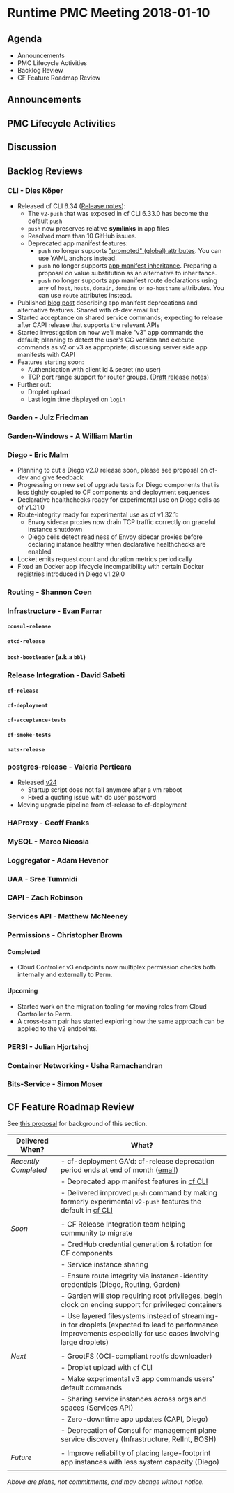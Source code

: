 # Runtime PMC Meeting 2018-01-10

## Agenda

* Announcements
* PMC Lifecycle Activities
* Backlog Review
* CF Feature Roadmap Review


## Announcements


## PMC Lifecycle Activities


## Discussion


## Backlog Reviews

### CLI - Dies Köper
- Released cf CLI 6.34 ([Release notes](https://github.com/cloudfoundry/cli/releases/tag/v6.34.0)):
  - The `v2-push` that was exposed in cf CLI 6.33.0 has become the default `push`
  - `push` now preserves relative **symlinks** in app files
  - Resolved more than 10 GitHub issues.
  - Deprecated app manifest features:
    - `push` no longer supports ["promoted" (global) attributes](http://docs.cloudfoundry.org/devguide/deploy-apps/manifest.html#minimize-duplication). You can use YAML anchors instead.
    - `push` no longer supports [app manifest inheritance](http://docs.cloudfoundry.org/devguide/deploy-apps/manifest.html#multi-manifests). Preparing a proposal on value substitution as an alternative to inheritance.
    - `push` no longer supports app manifest route declarations using any of `host`, `hosts`, `domain`, `domains` or `no-hostname` attributes. You can use `route` attributes instead.
- Published [blog post](https://www.cloudfoundry.org/blog/coming-changes-app-manifest-simplification/) describing app manifest deprecations and alternative features. Shared with cf-dev email list.  
- Started acceptance on shared service commands; expecting to release after CAPI release that supports the relevant APIs
- Started investigation on how we'll make "v3" app commands the default; planning to detect the user's CC version and execute commands as v2 or v3 as appropriate; discussing server side app manifests with CAPI
- Features starting soon:
  - Authentication with client id & secret (no user)
  - TCP port range support for router groups. ([Draft release notes](https://www.pivotaltracker.com/story/show/143621081))
- Further out:
  - Droplet upload
  - Last login time displayed on `login`

### Garden - Julz Friedman


### Garden-Windows - A William Martin


### Diego - Eric Malm

- Planning to cut a Diego v2.0 release soon, please see proposal on cf-dev and give feedback
- Progressing on new set of upgrade tests for Diego components that is less tightly coupled to CF components and deployment sequences
- Declarative healthchecks ready for experimental use on Diego cells as of v1.31.0
- Route-integrity ready for experimental use as of v1.32.1:
    - Envoy sidecar proxies now drain TCP traffic correctly on graceful instance shutdown
    - Diego cells detect readiness of Envoy sidecar proxies before declaring instance healthy when declarative healthchecks are enabled
- Locket emits request count and duration metrics periodically
- Fixed an Docker app lifecycle incompatibility with certain Docker registries introduced in Diego v1.29.0


### Routing - Shannon Coen


### Infrastructure - Evan Farrar

#### `consul-release`

#### `etcd-release`

#### `bosh-bootloader` (a.k.a `bbl`)


### Release Integration - David Sabeti

#### `cf-release`

#### `cf-deployment`

#### `cf-acceptance-tests`

#### `cf-smoke-tests`

#### `nats-release`


### postgres-release - Valeria Perticara
- Released [v24](https://github.com/cloudfoundry/postgres-release/releases/tag/v24)
  - Startup script does not fail anymore after a vm reboot
  - Fixed a quoting issue with db user password
- Moving upgrade pipeline from cf-release to cf-deployment


### HAProxy - Geoff Franks


### MySQL - Marco Nicosia


### Loggregator - Adam Hevenor


### UAA - Sree Tummidi


### CAPI - Zach Robinson


### Services API - Matthew McNeeney


### Permissions - Christopher Brown

#### Completed

* Cloud Controller v3 endpoints now multiplex permission checks both internally
  and externally to Perm.

#### Upcoming

* Started work on the migration tooling for moving roles from Cloud Controller
  to Perm.
* A cross-team pair has started exploring how the same approach can be applied
  to the v2 endpoints.

### PERSI - Julian Hjortshoj


### Container Networking - Usha Ramachandran


### Bits-Service - Simon Moser


## CF Feature Roadmap Review

See [this proposal](https://docs.google.com/document/d/1K7t_p_NT2F7_Dk3eiv7_g1v3rzFE2GLbTQZTY_V-Les/edit#) for background of this section.

Delivered When? | What?
------|------
*Recently Completed* | - cf-deployment GA'd: cf-release deprecation period ends at end of month ([email](https://lists.cloudfoundry.org/g/cf-dev/message/7641))
|| - Deprecated app manifest features in [cf CLI](https://github.com/cloudfoundry/cli/releases/tag/v6.34.0)
|| - Delivered improved `push` command by making formerly experimental `v2-push` features the default in [cf CLI](https://github.com/cloudfoundry/cli/releases/tag/v6.34.0)
||
*Soon* | - CF Release Integration team helping community to migrate
|| - CredHub credential generation & rotation for CF components
|| - Service instance sharing
|| - Ensure route integrity via instance-identity credentials (Diego, Routing, Garden)
|| - Garden will stop requiring root privileges, begin clock on ending support for privileged containers
|| - Use layered filesystems instead of streaming-in for droplets (expected to lead to performance improvements especially for use cases involving large droplets)
||
*Next* | - GrootFS (OCI-compliant rootfs downloader)
|| - Droplet upload with cf CLI
|| - Make experimental v3 app commands users' default commands
|| - Sharing service instances across orgs and spaces (Services API)
|| - Zero-downtime app updates (CAPI, Diego)
|| - Deprecation of Consul for management plane service discovery (Infrastructure, RelInt, BOSH)
||
*Future* | - Improve reliability of placing large-footprint app instances with less system capacity (Diego)
||

*Above are plans, not commitments, and may change without notice.*
